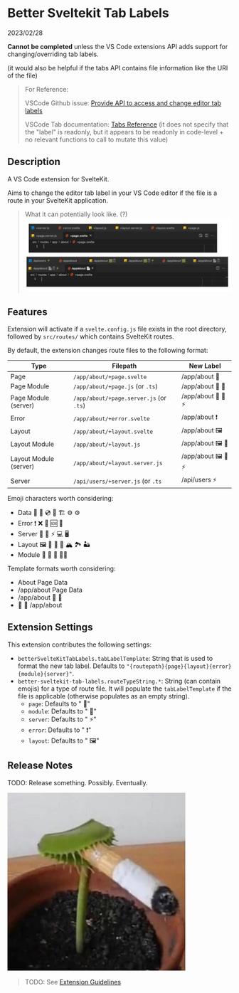 # Better Sveltekit Tab Labels

2023/02/28


__Cannot be completed__ unless the VS Code extensions API adds support for changing/overriding tab labels.

(it would also be helpful if the tabs API contains file information like the URI of the file)

> For Reference:
>
> VSCode Github issue: [Provide API to access and change editor tab labels](https://github.com/microsoft/vscode/issues/41909)
>
> VSCode Tab documentation: [Tabs Reference](https://code.visualstudio.com/api/references/vscode-api#Tab)
> (it does not specify that the "label" is readonly, but it appears to be readonly in code-level + no relevant functions to call to mutate this value)

## Description

A VS Code extension for SvelteKit.

Aims to change the editor tab label in your VS Code editor
if the file is a route in your SvelteKit application.

> What it can potentially look like. (?)
> ![Preview](img/preview.png)

## Features

Extension will activate if a `svelte.config.js` file exists in the root directory,
followed by `src/routes/` which contains SvelteKit routes.

By default, the extension changes route files to the following format:


| Type                   | Filepath                                | New Label        |
| ---------------------- | --------------------------------------- | ---------------- |
| Page                   | `/app/about/+page.svelte`               | /app/about 📄     |
| Page Module            | `/app/about/+page.js` (or `.ts`)        | /app/about 📄 🫙   |
| Page Module (server)   | `/app/about/+page.server.js` (or `.ts`) | /app/about 📄 🫙 ⚡ |
| Error                  | `/app/about/+error.svelte`              | /app/about ❗     |
| Layout                 | `/app/about/+layout.svelte`             | /app/about 🖼️     |
| Layout Module          | `/app/about/+layout.js`                 | /app/about 🖼️ 🫙   |
| Layout Module (server) | `/app/about/+layout.server.js`          | /app/about 🖼️ 🫙 ⚡ |
| Server                 | `/api/users/+server.js` (or `.ts`       | /api/users ⚡     |

Emoji characters worth considering:
* Data 💽 💾 💿 📀 🏗 ⚙️ ⚙
* Error ❗ ❌ 🚫 🆘 🛟
* Server 📶 📡 ⚡ 💻 🖥
* Layout 🖼️ 🌄 🌋 🗻 🏔 🏞 🏜
* Module 🥛 🍾 🫙 🧑‍💻

Template formats worth considering:
* About Page Data
* /app/about Page Data
* /app/about 📄 📀
*  📄 📀 /app/about

## Extension Settings

This extension contributes the following settings:

* `betterSvelteKitTabLabels.tabLabelTemplate`: String that is used to format the new tab label. Defaults to `"{routepath}{page}{layout}{error}{module}{server}"`.
* `better-sveltekit-tab-labels.routeTypeString.*`: String (can contain emojis) for a type of route file. It will populate the `tabLabelTemplate` if the file is applicable (otherwise populates as an empty string).
  * `page`: Defaults to " 📄"
  * `module`: Defaults to " 🫙"
  * `server`: Defaults to " ⚡"
  * `error`: Defaults to " ❗"
  * `layout`: Defaults to " 🖼️"

## Release Notes

TODO: Release something. Possibly. Eventually.

![Preview](img/rough_day_huh.jpg)


> TODO: See [Extension Guidelines](https://code.visualstudio.com/api/references/extension-guidelines)
